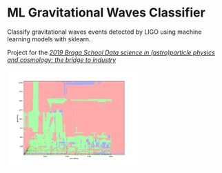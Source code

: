 # ML Gravitational Waves Classifier

Classify gravitational waves events detected by LIGO using machine learning models with sklearn.

Project for the [*2019 Braga School Data science in (astro)particle physics and cosmology: the bridge to industry*](http://www.lip.pt/data-science-2019/?p=index)

<img src="regions.png" width="60%">
